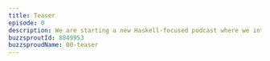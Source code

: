 ```yaml
---
title: Teaser
episode: 0
description: We are starting a new Haskell-focused podcast where we interview guests from the Haskell community. The hosts are Niki Vazou, Joachim Breitner, Andres Löh, Alejandro Serrano and Wouter Swierstra. In this teaser episode, we introduce ourselves.
buzzsproutId: 8849953
buzzsproudName: 00-teaser
---
```

